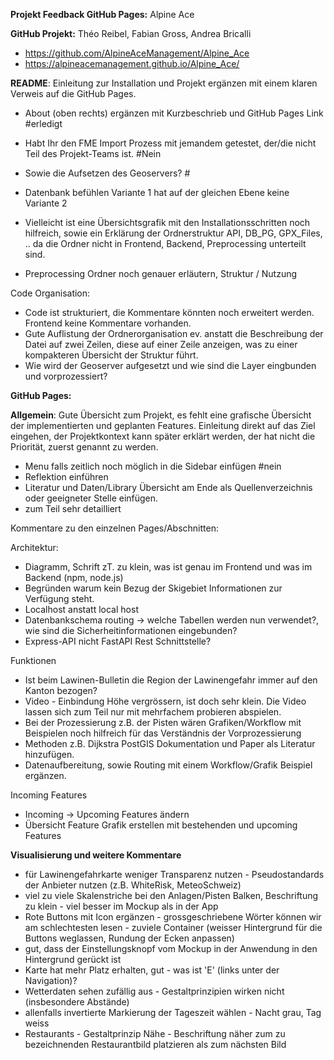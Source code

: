 **Projekt Feedback GitHub Pages:** Alpine Ace

**GitHub Projekt:** Théo Reibel, Fabian Gross, Andrea Bricalli

- https://github.com/AlpineAceManagement/Alpine_Ace
- https://alpineacemanagement.github.io/Alpine_Ace/

**README**: Einleitung zur Installation und Projekt ergänzen mit einem klaren Verweis auf die GitHub Pages.

- About (oben rechts) ergänzen mit Kurzbeschrieb und GitHub Pages Link #erledigt
- Habt Ihr den FME Import Prozess mit jemandem getestet, der/die nicht Teil des Projekt-Teams ist. #Nein
- Sowie die Aufsetzen des Geoservers? #
- Datenbank befühlen Variante 1 hat auf der gleichen Ebene keine Variante 2
- Vielleicht ist eine Übersichtsgrafik mit den Installationsschritten noch hilfreich, sowie ein Erklärung der Ordnerstruktur API, DB_PG, GPX_Files, .. da die Ordner nicht in Frontend, Backend, Preprocessing unterteilt sind.

- Preprocessing Ordner noch genauer erläutern, Struktur / Nutzung

Code Organisation:

- Code ist strukturiert, die Kommentare könnten noch erweitert werden. Frontend keine Kommentare vorhanden.
- Gute Auflistung der Ordnerorganisation ev. anstatt die Beschreibung der Datei auf zwei Zeilen, diese auf einer Zeile anzeigen, was zu einer kompakteren Übersicht der Struktur führt.
- Wie wird der Geoserver aufgesetzt und wie sind die Layer eingbunden und vorprozessiert?

**GitHub Pages:**

**Allgemein**: Gute Übersicht zum Projekt, es fehlt eine grafische Übersicht der implementierten und geplanten Features. Einleitung direkt auf das Ziel eingehen, der Projektkontext kann später erklärt werden, der hat nicht die Priorität, zuerst genannt zu werden.

- Menu falls zeitlich noch möglich in die Sidebar einfügen #nein
- Reflektion einführen
- Literatur und Daten/Library Übersicht am Ende als Quellenverzeichnis oder geeigneter Stelle einfügen.
- zum Teil sehr detailliert

Kommentare zu den einzelnen Pages/Abschnitten:

Architektur:

- Diagramm, Schrift zT. zu klein, was ist genau im Frontend und was im Backend (npm, node.js)
- Begründen warum kein Bezug der Skigebiet Informationen zur Verfügung steht.
- Localhost anstatt local host
- Datenbankschema routing -> welche Tabellen werden nun verwendet?, wie sind die Sicherheitinformationen eingebunden?
- Express-API nicht FastAPI Rest Schnittstelle?

Funktionen

- Ist beim Lawinen-Bulletin die Region der Lawinengefahr immer auf den Kanton bezogen?
- Video - Einbindung Höhe vergrössern, ist doch sehr klein. Die Video lassen sich zum Teil nur mit mehrfachem probieren abspielen.
- Bei der Prozessierung z.B. der Pisten wären Grafiken/Workflow mit Beispielen noch hilfreich für das Verständnis der Vorprozessierung
- Methoden z.B. Dijkstra PostGIS Dokumentation und Paper als Literatur hinzufügen.
- Datenaufbereitung, sowie Routing mit einem Workflow/Grafik Beispiel ergänzen.

Incoming Features

- Incoming -> Upcoming Features ändern
- Übersicht Feature Grafik erstellen mit bestehenden und upcoming Features

**Visualisierung und weitere Kommentare**

- für Lawinengefahrkarte weniger Transparenz nutzen - Pseudostandards der Anbieter nutzen (z.B. WhiteRisk, MeteoSchweiz)
- viel zu viele Skalenstriche bei den Anlagen/Pisten Balken, Beschriftung zu klein - viel besser im Mockup als in der App
- Rote Buttons mit Icon ergänzen - grossgeschriebene Wörter können wir am schlechtesten lesen - zuviele Container (weisser Hintergrund für die Buttons weglassen, Rundung der Ecken anpassen)
- gut, dass der Einstellungsknopf vom Mockup in der Anwendung in den Hintergrund gerückt ist
- Karte hat mehr Platz erhalten, gut - was ist 'E' (links unter der Navigation)?
- Wetterdaten sehen zufällig aus - Gestaltprinzipien wirken nicht (insbesondere Abstände)
- allenfalls invertierte Markierung der Tageszeit wählen - Nacht grau, Tag weiss
- Restaurants - Gestaltprinzip Nähe - Beschriftung näher zum zu bezeichnenden Restaurantbild platzieren als zum nächsten Bild
